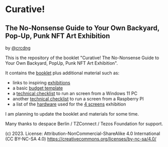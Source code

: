 # Curative!
## The No-Nonsense Guide to Your Own Backyard, Pop-Up, Punk NFT Art Exhibition

by [@crcdng](https://twitter.com/crcdng)  

This is the repository of the booklet "Curative! The No-Nonsense Guide to Your Own Backyard, PopUp, Punk NFT Art Exhibition". 

It contains the [booklet](Curative.pdf) plus additional material such as:

* links to inspiring [exhibitions](Exhibitions.md)
* a basic [budget template](BasicBudget.csv) 
* a [technical checklist](SetupWindows11.md) to run an screen from a Windows 11 PC
* another [technical checklist](SetupRaspberryPi.md) to run a screen from a Raspberry PI
* a list of the [hardware](4ScreensHardware.md) used for the [4 screens](https://www.dekabinett.xyz/4-screens) exhibition

I am planning to update the booklet and materials for some time.

Many thanks to despace Berlin / TZConnect / Tezos Foundation for support. 

(c) 2023. License: Attribution-NonCommercial-ShareAlike 4.0 International (CC BY-NC-SA 4.0) https://creativecommons.org/licenses/by-nc-sa/4.0/

